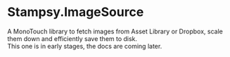 Stampsy.ImageSource
===================

A MonoTouch library to fetch images from Asset Library or Dropbox, scale them down and efficiently save them to disk.  
This one is in early stages, the docs are coming later.
